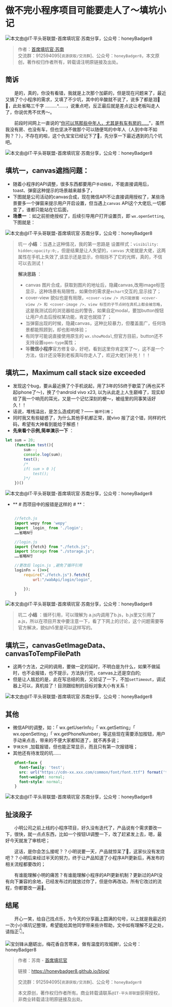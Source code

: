 # 做不完小程序项目可能要走人了～填坑小记

![本文由@IT·平头哥联盟-首席填坑官∙苏南分享，公众号：honeyBadger8](../_banner/banner16.png)

> 作者：[首席填坑官∙苏南](https://github.com/meibin08/ "首席填坑官∙苏南")<br/>
> 交流群：912594095[`资源获取/交流群`]、公众号：`honeyBadger8`，本文原创，著作权归作者所有，转载请注明原链接及出处。

## 简诉

　　是的，真的，你没有看错，我就是上次那个加薪的，但是现在问题来了，最近又搞了个小程序的需求，又填了不少坑，其中的辛酸就不说了，说多了都是泪🤪😭，此处省略三千字 ………^……，说重点吧，反正最后就是差点这让老板叫走人了，你说优秀不优秀～。

　　前段时间网上一直说的“<u>[你可以骂那些中年人，尤其是有车有房的……](https://blog.csdn.net/weixin_43254766/article/details/82811714)</u>”，虽然我没有房、也没有车，但也坚决不做那个可以随便骂的中年人（人到中年不如狗？？），不存在的啦，这个仇宝宝已经记下了🤫，先分享一下最近遇到的几个坑吧。

![本文由@IT·平头哥联盟-首席填坑官∙苏南分享，公众号：honeyBadger8](./_images/prob01.png)

## 填坑一，canvas遮挡问题：
+ 随着小程序的API调整，很多东西都要用户`手动授权`，不能直接调用后，toast、弹窗这种提示的场景越来越多了，
+ 下图就是公司活动的canvas合成，现在微信API不让直接调用授权了，某些场景要多一个弹窗来提示用户开启设置，但当遇上`canvas` API这个大佬后,一切都变了，谁都只能站在它后面，
+ **场景一** ：如之前拒绝授权了，后续引导用户打开设置页，即 `wx.openSetting`,下图就是：

![本文由@IT·平头哥联盟-首席填坑官∙苏南分享，公众号：honeyBadger8](./_images/prob04.png)

> 坑一 **小结** ：当遇上这种情况，我的第一思路是 设置样式：`visibility: hidden;opacity:0;`，但是结果是让人失望的，`canvas` 大佬就是大佬，这两属性在手机上失效了,该显示还是显示，你阻挡不了它的光辉，真的，不信可以去测试！
> 
> **解决思路** ：
> + canvas 图片合成，获取到图片的地址后，隐藏canvas,改用image标签显示，这种场景有局限性，如果你的需求是`echart`交互的,显示挂了；
> + cover-view 貌似也是有局限，`<cover-view /> 内只能嵌套 <cover-view /> 和 <cover-image />，view 标签的子节点树在真机上都会被忽略`，这是我测试后的浏览器给出的警告，如果自定modal，要加button按钮让用户点击后授权某功能，肯定也就挂了 ；
> + 当弹窗出现的时候，隐藏canvas，这种比较暴力，但覆盖面广，任何场景都能照顾到，却也影响体验；
> + 有同学可能说直接使用原生的 `wx.showModal`,但官方目前，button还不支持设置`open-type`属性；
> + 等**微信小程序**官方修复😫，好吧，看到这里你肯定笑了～，这不是一个方法，估计还没等到老板真叫你走人了，欢迎大佬们补充！！！

## 填坑二，Maximum call stack size exceeded

+ 发现这个bug，要从最近换了个手机说起，用了3年的5S终于歇菜了(再也买不起iphone了～)，换了个android vivo x23, 以为从此走上人生巅峰了，现实却给了我一个响亮的耳光，又是一个记忆深刻的梗～，被组里的同事笑话好久！！
+ 话说，堆栈溢出，是怎么造成的呢？—— `循环引用`；
+ 同时我又有些疑惑了，为什么其他手机都正常，就vivo 报了这个错，同样的代码，希望有大神看到能给于解惑！
+ **先来看个示例,简单演示一下** ：

``` js
let sum = 20;
	(function test(){
		sum--;
		console.log(sum);
		test();
		/*
		if( sum > 0 ){
			test();
		}*/
	})()
```

![本文由@IT·平头哥联盟-首席填坑官∙苏南分享，公众号：honeyBadger8](./_images/prob03.png)

+ ** # 而项目中的报错是这样的 # **：

```js

	//fetch.js
	import wepy from 'wepy'
	import _login_ from './login';
	……省略N行

	//login.js
	import {fetch} from "./fetch.js";
	import Storage from "./storage.js";
	……省略N行

	//更改后 login.js ,避免了循环引用
	loginFn = ()=>{
		require("./fetch.js").fetch({
			url:"/wabApi/login/login",

		});
	}


```
![本文由@IT·平头哥联盟-首席填坑官∙苏南分享，公众号：honeyBadger8](./_images/prob02.png)

> 坑二 **小结** ：循环引用，可以理解为 a.js内调用了b.js，b.js里又引用了a.js，所以在项目开发中要注意一下，看了下网上的讨论，这个问题需要等官方解决，貌似h5里是可以这样写的。

## 填坑三，canvasGetImageData、canvasToTempFilePath
+ 这两个方法，之间的调用，要做一定的延时，不明白是为什么，如果不做延时，也不会报错，也不提示，方法执行完，canvas上还是空白的;
+ 但是让人尴尬的是，此在写总结的我，又验证了一下，不加`setTimeout`，调试器上可以，真机挂了！目测跟绘制的目标对象大小有关系！

![本文由@IT·平头哥联盟-首席填坑官∙苏南分享，公众号：honeyBadger8](./_images/prob05.png)

## 其他
+ 微信API的调整，如：「 wx.getUserInfo」「 wx.getSetting」「 wx.openSetting」「 wx.getPhoneNumber」等这些现在需要添加按钮，用户手动来点击，带来的不便大家都知道了，就不再多说；
+ `字体文件` ,加载报错，但也能正常显示，而且只有第一次报错哦；
+ 其他还有待发现的坑……

```css
	@font-face {
	  font-family: 'test';
	  src: url("https://cdn-xx.xxx.com/common/font/font.ttf") format('truetype');
	  font-weight: normal;
	  font-style: normal;
	}

```
![本文由@IT·平头哥联盟-首席填坑官∙苏南分享，公众号：honeyBadger8](./_images/prob06.png)

## 扯淡段子
　　小明公司之前上线的小程序项目，好久没有迭代了，产品说有个需求要改一下，很快，就一点点东西，比如一个按钮UI调整一下，改了赶紧发上去，嗯，最好今天就发了审核吧；

　　这话，是你会怎么接呢？？小明说要一天，产品就惊呆了🤒，这家伙没有发烧吧？？小明后来经过半天的努力，终于让产品知道了小程序API更新后，再发布的相关流程都要改的；

　　有谁能理解小明的痛苦？有谁能理解小程序的API更新机制？更新过的API没有向下兼容的余地，已经发布过的就放过你了，但是你再改动，所有它改过的流程，你都要改一遍👏。

## 结尾
　　开心一笑，给自己找点乐，为今天的分享画上圆满的句号，以上就是我最近的一次小小填坑记整理，希望能给其他同学带来些许帮助，文中如有理解不足之处，请指正👇。

![宝剑锋从磨砺出，梅花香自苦寒来，做有温度的攻城狮!，公众号：honeyBadger8](../_banner/card.gif)


> 作者：苏南 - [首席填坑官](https://github.com/meibin08/ "@IT·平头哥联盟-首席填坑官")
>
> 链接：https://honeybadger8.github.io/blog/
> 
> 交流群：912594095[`资源获取/交流群`]、公众号：`honeyBadger8`
>
> 本文原创，著作权归作者所有。商业转载请联系`@IT·平头哥联盟`获得授权，非商业转载请注明原链接及出处。 







